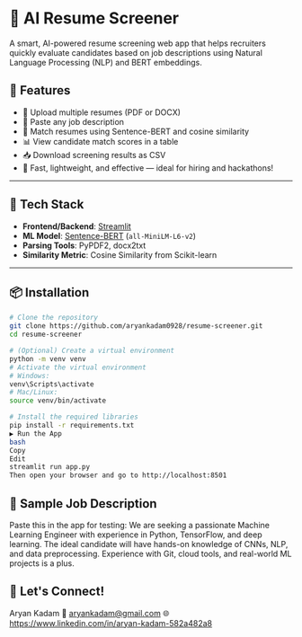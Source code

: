 # 🧠 AI Resume Screener

A smart, AI-powered resume screening web app that helps recruiters quickly evaluate candidates based on job descriptions using Natural Language Processing (NLP) and BERT embeddings.

## 🚀 Features

- 📄 Upload multiple resumes (PDF or DOCX)
- 📝 Paste any job description
- 🤖 Match resumes using Sentence-BERT and cosine similarity
- 📊 View candidate match scores in a table
- 📥 Download screening results as CSV
- 🧪 Fast, lightweight, and effective — ideal for hiring and hackathons!

---

## 🧰 Tech Stack

- **Frontend/Backend**: [Streamlit](https://streamlit.io/)
- **ML Model**: [Sentence-BERT](https://www.sbert.net/) (`all-MiniLM-L6-v2`)
- **Parsing Tools**: PyPDF2, docx2txt
- **Similarity Metric**: Cosine Similarity from Scikit-learn

---

## 📦 Installation

```bash
# Clone the repository
git clone https://github.com/aryankadam0928/resume-screener.git
cd resume-screener

# (Optional) Create a virtual environment
python -m venv venv
# Activate the virtual environment
# Windows:
venv\Scripts\activate
# Mac/Linux:
source venv/bin/activate

# Install the required libraries
pip install -r requirements.txt
▶️ Run the App
bash
Copy
Edit
streamlit run app.py
Then open your browser and go to http://localhost:8501
```


## 📄 Sample Job Description
Paste this in the app for testing:
We are seeking a passionate Machine Learning Engineer with experience in Python, TensorFlow, and deep learning. The ideal candidate will have hands-on knowledge of CNNs, NLP, and data preprocessing. Experience with Git, cloud tools, and real-world ML projects is a plus.


## 💬 Let's Connect!
Aryan Kadam
📧 aryankadam@gmail.com
🌐 https://www.linkedin.com/in/aryan-kadam-582a482a8

